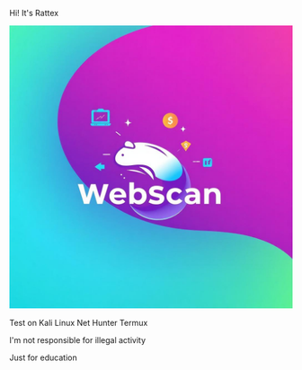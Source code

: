 Hi! It's Rattex

![alt text](https://github.com/Codex91/Rattex/blob/main/Codex91.png?raw=true)

Test on Kali Linux
        Net Hunter
        Termux

I'm not responsible for illegal activity

Just for education
